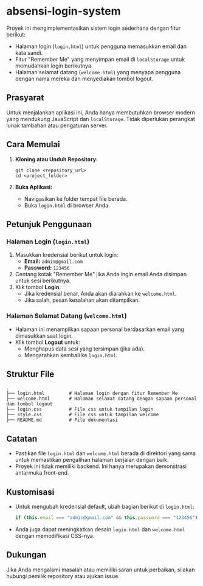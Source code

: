 # absensi-login-system

Proyek ini mengimplementasikan sistem login sederhana dengan fitur berikut:

- Halaman login (`login.html`) untuk pengguna memasukkan email dan kata sandi.
- Fitur "Remember Me" yang menyimpan email di `localStorage` untuk memudahkan login berikutnya.
- Halaman selamat datang (`welcome.html`) yang menyapa pengguna dengan nama mereka dan menyediakan tombol logout.

## Prasyarat

Untuk menjalankan aplikasi ini, Anda hanya membutuhkan browser modern yang mendukung JavaScript dan `localStorage`. Tidak diperlukan perangkat lunak tambahan atau pengaturan server.

## Cara Memulai

1. **Kloning atau Unduh Repository:**
   ```
   git clone <repository_url>
   cd <project_folder>
   ```

2. **Buka Aplikasi:**
   - Navigasikan ke folder tempat file berada.
   - Buka `login.html` di browser Anda.

## Petunjuk Penggunaan

### Halaman Login (`login.html`)
1. Masukkan kredensial berikut untuk login:
   - **Email:** `admin@gmail.com`
   - **Password:** `123456`
2. Centang kotak "Remember Me" jika Anda ingin email Anda disimpan untuk sesi berikutnya.
3. Klik tombol **Login**.
   - Jika kredensial benar, Anda akan diarahkan ke `welcome.html`.
   - Jika salah, pesan kesalahan akan ditampilkan.

### Halaman Selamat Datang (`welcome.html`)
- Halaman ini menampilkan sapaan personal berdasarkan email yang dimasukkan saat login.
- Klik tombol **Logout** untuk:
  - Menghapus data sesi yang tersimpan (jika ada).
  - Mengarahkan kembali ke `login.html`.

## Struktur File
```
.
├── login.html         # Halaman login dengan fitur Remember Me
├── welcome.html       # Halaman selamat datang dengan sapaan personal dan tombol logout
├── login.css          # File css untuk tampilan login
├── style.css          # File css untuk tampilan welcome
├── README.md          # File dokumentasi
```

## Catatan

- Pastikan file `login.html` dan `welcome.html` berada di direktori yang sama untuk memastikan pengalihan halaman berjalan dengan baik.
- Proyek ini tidak memiliki backend. Ini hanya merupakan demonstrasi antarmuka front-end.

## Kustomisasi

- Untuk mengubah kredensial default, ubah bagian berikut di `login.html`:
  ```javascript
  if (this.email === "admin@gmail.com" && this.password === "123456") {
  ```
- Anda juga dapat meningkatkan desain `login.html` dan `welcome.html` dengan memodifikasi CSS-nya.

## Dukungan

Jika Anda mengalami masalah atau memiliki saran untuk perbaikan, silakan hubungi pemilik repository atau ajukan issue.
